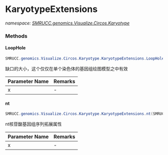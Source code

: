 ﻿# KaryotypeExtensions
_namespace: [SMRUCC.genomics.Visualize.Circos.Karyotype](./index.md)_





### Methods

#### LoopHole
```csharp
SMRUCC.genomics.Visualize.Circos.Karyotype.KaryotypeExtensions.LoopHole(SMRUCC.genomics.Visualize.Circos.Karyotype.SkeletonInfo)
```
缺口的大小，这个仅仅在单个染色体的基因组绘图模型之中有效

|Parameter Name|Remarks|
|--------------|-------|
|x|-|


#### nt
```csharp
SMRUCC.genomics.Visualize.Circos.Karyotype.KaryotypeExtensions.nt(SMRUCC.genomics.Visualize.Circos.Karyotype.Karyotype)
```
nt核苷酸基因组序列拓展属性

|Parameter Name|Remarks|
|--------------|-------|
|x|-|



